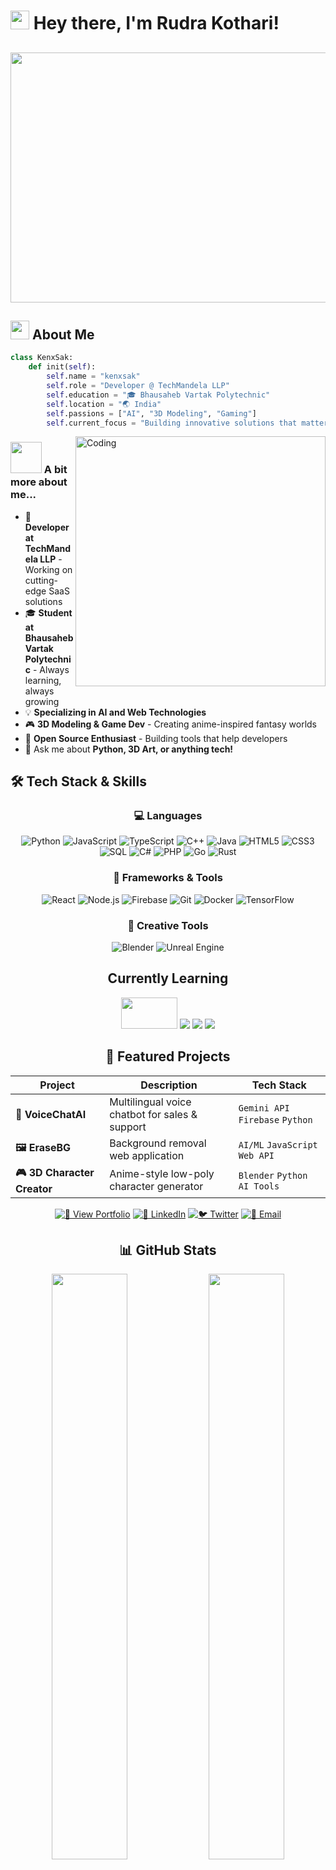 # <img src="https://media.giphy.com/media/hvRJCLFzcasrR4ia7z/giphy.gif" width="30px"/> Hey there, I'm **Rudra Kothari**! 
## <img src="https://media0.giphy.com/media/v1.Y2lkPTc5MGI3NjExb29xM2tlbzh6dHR5d3Q4Z2R6enJsZGc4ZW9heXA3aWFmaGt1bmZkNCZlcD12MV9pbnRlcm5hbF9naWZfYnlfaWQmY3Q9Zw/2seKKLp1n0sEeJLYTK/giphy.gif" height="400" width="1000"> 

## <img src="https://media.giphy.com/media/WUlplcMpOCEmTGBtBW/giphy.gif" width="30"> About Me


```python
class KenxSak:
    def init(self):
        self.name = "kenxsak"
        self.role = "Developer @ TechMandela LLP"
        self.education = "🎓 Bhausaheb Vartak Polytechnic"
        self.location = "🌏 India"
        self.passions = ["AI", "3D Modeling", "Gaming"]
        self.current_focus = "Building innovative solutions that matter"
```


<img align="right" alt="Coding" width="400" src="https://raw.githubusercontent.com/abhisheknaiidu/abhisheknaiidu/master/code.gif">

### <img src="https://media.giphy.com/media/VgCDAzcKvsR6OM0uWg/giphy.gif" width="50"> A bit more about me...

- 🏢 **Developer at TechMandela LLP** - Working on cutting-edge SaaS solutions
- 🎓 **Student at Bhausaheb Vartak Polytechnic** - Always learning, always growing
- 💡 **Specializing in AI and Web Technologies**
- 🎮 **3D Modeling & Game Dev** - Creating anime-inspired fantasy worlds
- 🚀 **Open Source Enthusiast** - Building tools that help developers
- 💬 Ask me about **Python, 3D Art, or anything tech!**

## 🛠️ Tech Stack & Skills

<div align="center">

### 💻 Languages
![Python](https://img.shields.io/badge/Python-3776AB?style=for-the-badge&logo=python&logoColor=white&labelColor=FFD43B)
![JavaScript](https://img.shields.io/badge/JavaScript-F7DF1E?style=for-the-badge&logo=javascript&logoColor=black&labelColor=00FF88)
![TypeScript](https://img.shields.io/badge/TypeScript-007ACC?style=for-the-badge&logo=typescript&logoColor=white&labelColor=3178C6)
![C++](https://img.shields.io/badge/C++-00599C?style=for-the-badge&logo=cplusplus&logoColor=white&labelColor=00FF88)
![Java](https://img.shields.io/badge/Java-007396?style=for-the-badge&logo=java&logoColor=white&labelColor=E11F21)
![HTML5](https://img.shields.io/badge/HTML5-E34F26?style=for-the-badge&logo=html5&logoColor=white&labelColor=00FF88)
![CSS3](https://img.shields.io/badge/CSS3-1572B6?style=for-the-badge&logo=css3&logoColor=white&labelColor=264DE4)
![SQL](https://img.shields.io/badge/SQL-4479A1?style=for-the-badge&logo=mysql&logoColor=white&labelColor=00FF88)
![C#](https://img.shields.io/badge/C%23-239120?style=for-the-badge&logo=csharp&logoColor=white&labelColor=512BD4)
![PHP](https://img.shields.io/badge/PHP-777BB4?style=for-the-badge&logo=php&logoColor=white&labelColor=00FF88)
![Go](https://img.shields.io/badge/Go-00ADD8?style=for-the-badge&logo=go&logoColor=white&labelColor=00ACD7)
![Rust](https://img.shields.io/badge/Rust-000000?style=for-the-badge&logo=rust&logoColor=white&labelColor=00FF88)

### 🚀 Frameworks & Tools
![React](https://img.shields.io/badge/React-20232A?style=for-the-badge&logo=react&logoColor=61DAFB)
![Node.js](https://img.shields.io/badge/Node.js-339933?style=for-the-badge&logo=nodedotjs&logoColor=white)
![Firebase](https://img.shields.io/badge/Firebase-FFCA28?style=for-the-badge&logo=firebase&logoColor=black)
![Git](https://img.shields.io/badge/Git-F05032?style=for-the-badge&logo=git&logoColor=white)
![Docker](https://img.shields.io/badge/Docker-2496ED?style=for-the-badge&logo=docker&logoColor=white)
![TensorFlow](https://img.shields.io/badge/TensorFlow-FF6F00?style=for-the-badge&logo=tensorflow&logoColor=white)

### 🎨 Creative Tools
![Blender](https://img.shields.io/badge/Blender-F5792A?style=for-the-badge&logo=blender&logoColor=white&labelColor=00FF88)
![Unreal Engine](https://img.shields.io/badge/Unreal_Engine_5-313131?style=for-the-badge&logo=unrealengine&logoColor=white&labelColor=00FF88)

<div align="center">
  <h2>Currently Learning</h2>
   <img src="https://media0.giphy.com/media/v1.Y2lkPTc5MGI3NjExaXR2bmVhNjBvbXA1bHlwNzN5Z3d6OTZnaHYxcDE3ZDhvYWF3czY2cyZlcD12MV9pbnRlcm5hbF9naWZfYnlfaWQmY3Q9Zw/kMqJ9CL7656fK/giphy.gif" height="50" width="90">
  <img src="https://img.shields.io/badge/🎮_Unreal_Engine_5-0E1128?style=for-the-badge&logo=unrealengine&logoColor=white&labelColor=00FF88" />
  <img src="https://img.shields.io/badge/🎨_Blender_3D-F5792A?style=for-the-badge&logo=blender&logoColor=white&labelColor=E87D0D" />
  <img src="https://img.shields.io/badge/🤖_Machine_Learning-FF6F00?style=for-the-badge&logo=tensorflow&logoColor=white&labelColor=00FF88" />
</div>


## 🚀 Featured Projects

<div align="center">
  
| Project | Description | Tech Stack |
|---------|-------------|------------|
| **🎤 VoiceChatAI** | Multilingual voice chatbot for sales & support | `Gemini API` `Firebase` `Python` |
| **🖼️ EraseBG** | Background removal web application | `AI/ML` `JavaScript` `Web API` |
| **🎮 3D Character Creator** | Anime-style low-poly character generator | `Blender` `Python` `AI Tools` |

</div>

<div align="center">
  
  [![🚀 View Portfolio](https://img.shields.io/badge/🚀_View_Portfolio-00FF88?style=for-the-badge&logo=github&logoColor=black)](#)
  [![💼 LinkedIn](https://img.shields.io/badge/💼_LinkedIn-0077B5?style=for-the-badge&logo=linkedin&logoColor=white)](#)
  [![🐦 Twitter](https://img.shields.io/badge/🐦_Twitter-1DA1F2?style=for-the-badge&logo=twitter&logoColor=white)](#)
  [![📧 Email](https://img.shields.io/badge/📧_Email-D14836?style=for-the-badge&logo=gmail&logoColor=white)](#)
  
</div>

## 📊 GitHub Stats

<div align="center">
  
  <img src="https://github-readme-stats.vercel.app/api?username=kenxsak&show_icons=true&theme=radical&bg_color=1a1b27&title_color=00FF88&icon_color=00FF88&text_color=ffffff&border_color=00FF88" width="49%" />
  <img src="https://github-readme-streak-stats.herokuapp.com/?user=kenxsak&theme=radical&background=1a1b27&ring=00FF88&fire=00FF88&currStreakLabel=00FF88&border=00FF88" width="49%" />
  
</div>

<div align="center">
  
  <img src="https://github-readme-stats.vercel.app/api/top-langs/?username=kenxsak&layout=compact&theme=radical&bg_color=1a1b27&title_color=00FF88&text_color=ffffff&border_color=00FF88" width="49%" />
  <img src="https://github-readme-activity-graph.vercel.app/graph?username=kenxsak&theme=react-dark&bg_color=1a1b27&color=00FF88&line=00FF88&point=ffffff&area=true&hide_border=false&custom_title=Contribution%20Graph&area_color=00FF88" width="100%" />
  
</div>

## 🏆 Achievements & Badges

<div align="center">
  
  !
  
  <img src="https://img.shields.io/badge/🔥_Open_Source_Contributor-00FF88?style=for-the-badge" />
  <img src="https://img.shields.io/badge/💡_Problem_Solver-FFD700?style=for-the-badge" />
  <img src="https://img.shields.io/badge/🚀_Innovation_Enthusiast-FF6B6B?style=for-the-badge" />
  <img src="https://img.shields.io/badge/🎮_Game_Dev_Explorer-9B59B6?style=for-the-badge" />
  <img src="https://img.shields.io/badge/🎨_3D_Artist-3498DB?style=for-the-badge" />
  
</div>

## 🎯 Fun Zone

<div align="center">
  
  ### 🎮 When I'm not coding, you'll find me:
  

  ```javascript
  const hobbies = {
    gaming: ["VALORANT 🎯", "Genshin Impact ⚔️", "Open-world RPGs 🗺️"],
    creative: ["3D Modeling 🎨", "Anime Character Design ✨", "Digital Art 🖼️"],
    learning: ["New Tech Stacks 📚", "AI/ML 🤖"],
    fun: ["Card Games 🃏", "Photography 📸", "Exploring New Tools 🔧"]
};
  ```
  
</div>


</div>

## 🌈 Mood Board

<div align="center">

<!-- Tenor GIF 1 - Aesthetic Pink -->
<img src="https://media.tenor.com/hCOXMXaVUfAAAAAC/aesthetic-pink.gif" width="30%" />

<!-- Tenor GIF 2 - Kronk Reaction -->
<img src="https://media.tenor.com/ycXhNES95v8AAAAC/kronk-reaction.gif" width="30%" />

<!-- Tenor GIF 3 - Silly Guy -->
<img src="https://media.tenor.com/nSw2bMqyxoEAAAAC/silly-silly-guy.gif" width="30%" />

</div>

## 💬 Random Dev Quote

<div align="center">

!

</div>

## 🎵 Vibing to

<div align="center">

[![Spotify](https://novatorem.vercel.app/api/spotify?background_color=0d1117&border_color=00FF88)](https://open.spotify.com/user/0ap8lroq6tsaafwlbvxuj0ya3?si=89556c2838714a5e&nd=1&dlsi=e087344fc9094d85)

</div>

---

<div align="center">

### 🌟 Thanks for visiting! Let's build something amazing together! 🌟

<img src="https://capsule-render.vercel.app/api?type=waving&color=gradient&customColorList=12,18,20,24,28&height=100&section=footer&animation=twinkling" width="100%" />

![Visitor Count](https://profile-counter.glitch.me/kenxsak/count.svg?color=00FF88)

<img src="https://img.shields.io/badge/Made_with_💚_by-kenxsak-00FF88?style=for-the-badge" />

</div>
